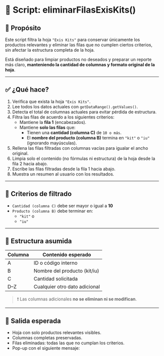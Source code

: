 # 🧹 Script: eliminarFilasExisKits()

## 🎯 Propósito

Este script filtra la hoja `"Exis Kits"` para conservar únicamente los productos relevantes y eliminar las filas que no cumplen ciertos criterios, sin afectar la estructura completa de la hoja.

Está diseñado para limpiar productos no deseados y preparar un reporte más claro, **manteniendo la cantidad de columnas y formato original de la hoja**.

---

## ✅ ¿Qué hace?

1. Verifica que exista la hoja `"Exis Kits"`.
2. Lee todos los datos actuales con `getDataRange().getValues()`.
3. Detecta el total de columnas actuales para evitar pérdida de estructura.
4. Filtra las filas de acuerdo a los siguientes criterios:
   - Mantiene la **fila 1** (encabezados).
   - Mantiene **solo las filas** que:
     - Tienen una **cantidad (columna C)** de `10 o más`.
     - El **nombre del producto (columna B)** termina en `"kit"` o `"iu"` (ignorando mayúsculas).
5. Rellena las filas filtradas con columnas vacías para igualar el ancho original.
6. Limpia solo el contenido (no fórmulas ni estructura) de la hoja desde la fila 2 hacia abajo.
7. Escribe las filas filtradas desde la fila 1 hacia abajo.
8. Muestra un resumen al usuario con los resultados.

---

## 📌 Criterios de filtrado

- `Cantidad (columna C)` debe ser mayor o igual a **10**
- `Producto (columna B)` debe terminar en:
  - `"kit"` o
  - `"iu"`

---

## 📁 Estructura asumida

| Columna | Contenido esperado             |
|---------|--------------------------------|
| A       | ID o código interno            |
| B       | Nombre del producto (kit/iu)   |
| C       | Cantidad solicitada            |
| D–Z     | Cualquier otro dato adicional  |

> ❗ Las columnas adicionales **no se eliminan ni se modifican**.

---

## 🧪 Salida esperada

- Hoja con solo productos relevantes visibles.
- Columnas completas preservadas.
- Filas eliminadas: todas las que no cumplan los criterios.
- Pop-up con el siguiente mensaje:

